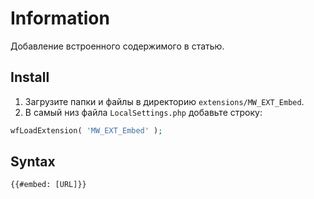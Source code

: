 # Information

Добавление встроенного содержимого в статью.

## Install

1. Загрузите папки и файлы в директорию `extensions/MW_EXT_Embed`.
2. В самый низ файла `LocalSettings.php` добавьте строку:

```php
wfLoadExtension( 'MW_EXT_Embed' );
```

## Syntax

```html
{{#embed: [URL]}}
```

